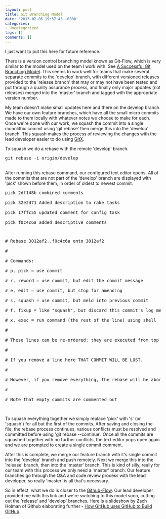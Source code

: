 ```yaml
---
layout: post
title: Git Branching Model
date: '2013-02-06 19:57:45 -0800'
categories:
- Uncategorized
tags: []
comments: []
---
```

<p>I just want to put this here for future reference.</p>
<p>There is a version control branching model known as Git-Flow, which is very similar to the model used on the team I work with. See <a href="http://nvie.com/posts/a-successful-git-branching-model/" target="_blank">A Successful Git Branching Model</a>. This seems to work well for teams that make several separate commits to the 'develop' branch, with different versioned releases provided to the 'release branch' that may or may not have been tested and put through a quality assurance process, and finally only major updates (not releases) merged into the 'master' branch and tagged with the appropriate version number.</p>
<p>My team doesn't make small updates here and there on the develop branch. We have our own feature branches, which have all the small micro commits made to them locally with whatever notes we choose to make for each. Once we're done with our work, we squash the commit into a single monolithic commit using 'git rebase' then merge this into the 'develop' branch. This squash makes the process of reviewing the changes with the lead developer easier to do using <a href="http://gitx.frim.nl/" target="_blank">GitX</a>.</p>
<p>To squash we do a rebase with the remote 'develop' branch.</p>
<pre class="brush:shell">git rebase -i origin/develop</pre><br />
After running this rebase command, our configured text editor opens. All of the commits that are not part of the 'develop' branch are displayed with 'pick' shown before them, in order of oldest to newest commit.</p>
<pre class="brush:shell">pick 2df148b combined comments<br />
pick 32e2471 Added description to rake tasks<br />
pick 17ffc55 updated comment for config task<br />
pick f0c4c6a added descriptive comments</p>
<p># Rebase 3012af2..f0c4c6a onto 3012af2<br />
#<br />
# Commands:<br />
# p, pick = use commit<br />
# r, reword = use commit, but edit the commit message<br />
# e, edit = use commit, but stop for amending<br />
# s, squash = use commit, but meld into previous commit<br />
# f, fixup = like "squash", but discard this commit's log message<br />
# x, exec = run command (the rest of the line) using shell<br />
#<br />
# These lines can be re-ordered; they are executed from top to bottom.<br />
#<br />
# If you remove a line here THAT COMMIT WILL BE LOST.<br />
#<br />
# However, if you remove everything, the rebase will be aborted.<br />
#<br />
# Note that empty commits are commented out</pre><br />
To squash everything together we simply replace 'pick' with 's' (or 'squash') for all but the first of the commits. After saving and closing the file, the rebase process continues, various conflicts must be resolved and committed before using 'git rebase --continue'. Once all the commits are squashed together with no further conflicts, the text editor pops open again and we are prompted to create a single commit comment.</p>
<p>After this is complete, we merge our feature branch with it's single commit into the 'develop' branch and push remotely. Next we merge this into the 'release' branch, then into the 'master' branch. This is kind of silly, really for our team with this process we only need a 'master' branch. Our feature branches go through the Q&amp;A and code review process with the lead developer, so really 'master' is all that's necessary.</p>
<p>So in effect, what we do is closer to the <a href="http://scottchacon.com/2011/08/31/github-flow.html" target="_blank">Github-Flow</a>. Our lead developer provided me with this link and we're switching to this model soon, cutting out the 'release' and 'develop' branches. Here is a slideshow by Zach Holman of Github elaborating further - <a href="http://zachholman.com/talk/how-github-uses-github-to-build-github/" target="_blank">How GitHub uses GitHub to Build GitHub</a>.</p>
